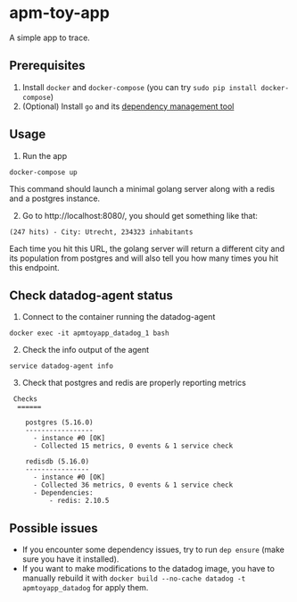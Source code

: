 # apm-toy-app
A simple app to trace.

## Prerequisites
1. Install `docker` and `docker-compose` (you can try `sudo pip install docker-compose`)
2. (Optional) Install `go` and its [dependency management tool](https://github.com/golang/dep)

## Usage
1. Run the app
```
docker-compose up
```
This command should launch a minimal golang server along with a redis and a postgres instance.

2. Go to http://localhost:8080/, you should get something like that:
```
(247 hits) - City: Utrecht, 234323 inhabitants
```
Each time you hit this URL, the golang server will return a different city and its population from postgres and will also tell you how many times you hit this endpoint.

## Check datadog-agent status
1. Connect to the container running the datadog-agent
```
docker exec -it apmtoyapp_datadog_1 bash
```
2. Check the info output of the agent
```
service datadog-agent info
```
3. Check that postgres and redis are properly reporting metrics
```
 Checks
  ======

    postgres (5.16.0)
    -----------------
      - instance #0 [OK]
      - Collected 15 metrics, 0 events & 1 service check

    redisdb (5.16.0)
    ----------------
      - instance #0 [OK]
      - Collected 36 metrics, 0 events & 1 service check
      - Dependencies:
          - redis: 2.10.5
```

## Possible issues
- If you encounter some dependency issues, try to run `dep ensure` (make sure you have it installed).
- If you want to make modifications to the datadog image, you have to manually rebuild it with `docker build --no-cache datadog -t apmtoyapp_datadog` for apply them.
